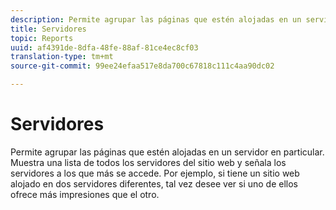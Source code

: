 ```yaml
---
description: Permite agrupar las páginas que estén alojadas en un servidor en particular. Muestra una lista de todos los servidores del sitio web y señala los servidores a los que más se accede. Por ejemplo, si tiene un sitio web alojado en dos servidores diferentes, tal vez desee ver si uno de ellos ofrece más impresiones que el otro.
title: Servidores
topic: Reports
uuid: af4391de-8dfa-48fe-88af-81ce4ec8cf03
translation-type: tm+mt
source-git-commit: 99ee24efaa517e8da700c67818c111c4aa90dc02

---
```



# Servidores

Permite agrupar las páginas que estén alojadas en un servidor en particular. Muestra una lista de todos los servidores del sitio web y señala los servidores a los que más se accede. Por ejemplo, si tiene un sitio web alojado en dos servidores diferentes, tal vez desee ver si uno de ellos ofrece más impresiones que el otro.

